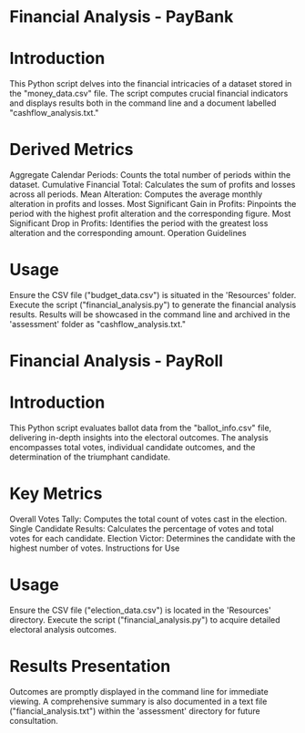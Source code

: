 # Financial Analysis - PayBank

# Introduction

This Python script delves into the financial intricacies of a dataset stored in the "money_data.csv" file. The script computes crucial financial indicators and displays results both in the command line and a document labelled "cashflow_analysis.txt."

# Derived Metrics

Aggregate Calendar Periods: Counts the total number of periods within the dataset.
Cumulative Financial Total: Calculates the sum of profits and losses across all periods.
Mean Alteration: Computes the average monthly alteration in profits and losses.
Most Significant Gain in Profits: Pinpoints the period with the highest profit alteration and the corresponding figure.
Most Significant Drop in Profits: Identifies the period with the greatest loss alteration and the corresponding amount.
Operation Guidelines

# Usage

Ensure the CSV file ("budget_data.csv") is situated in the 'Resources' folder.
Execute the script ("financial_analysis.py") to generate the financial analysis results.
Results will be showcased in the command line and archived in the 'assessment' folder as "cashflow_analysis.txt."

# Financial Analysis - PayRoll

# Introduction

This Python script evaluates ballot data from the "ballot_info.csv" file, delivering in-depth insights into the electoral outcomes. The analysis encompasses total votes, individual candidate outcomes, and the determination of the triumphant candidate.

# Key Metrics

Overall Votes Tally: Computes the total count of votes cast in the election.
Single Candidate Results: Calculates the percentage of votes and total votes for each candidate.
Election Victor: Determines the candidate with the highest number of votes.
Instructions for Use

# Usage

Ensure the CSV file ("election_data.csv") is located in the 'Resources' directory.
Execute the script ("financial_analysis.py") to acquire detailed electoral analysis outcomes.

# Results Presentation

Outcomes are promptly displayed in the command line for immediate viewing.
A comprehensive summary is also documented in a text file ("fiancial_analysis.txt") within the 'assessment' directory for future consultation.
